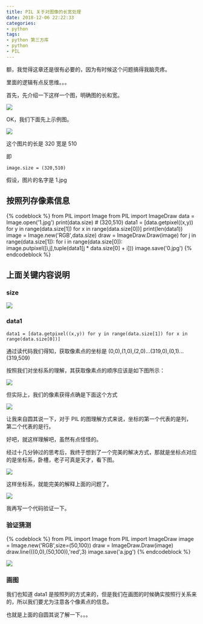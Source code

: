 ```yaml
---
title: PIL 关于对图像的长宽处理
date: 2018-12-06 22:22:33
categories:
- python
tags:
- python 第三方库
- python
- PIL
---
```

额，我觉得这章还是很有必要的，因为有时候这个问题搞得我脑壳疼。

里面的逻辑有点反思维。。。

<!-- more -->

首先，先介绍一下这样一个图，明确图的长和宽。

![](/images/python/34_0.png)

OK，我们下面先上示例图。

![](/images/python/34_1.jpg)

这个图片的长是 320 宽是 510

即

	image.size = (320,510)
	
假设，图片的名字是 1.jpg

## 按照列存像素信息

{% codeblock %}
from PIL import Image
from PIL import ImageDraw
data = Image.open('1.jpg')
print(data.size)
    # (320,510)
data1 = [data.getpixel((x,y)) for y in range(data.size[1]) for x in range(data.size[0])]
print(len(data1))
image = Image.new('RGB',data.size)
draw = ImageDraw.Draw(image)
for j in range(data.size[1]):
    for i in range(data.size[0]):
        image.putpixel([i,j],tuple(data1[j * data.size[0] + i]))
image.save('0.jpg')
{% endcodeblock %}

## 上面关键内容说明

### size

![](/images/python/34_4.png)

### data1

	data1 = [data.getpixel((x,y)) for y in range(data.size[1]) for x in range(data.size[0])]
	
通过读代码我们得知，获取像素点的坐标是 (0,0),(1,0),(2,0)...(319,0),(0,1)...(319,509)

按照我们对坐标系的理解，其获取像素点的顺序应该是如下图所示：

![](/images/python/34_3.png)

但实际上，我们的像素获得点确是下面这个方式

![](/images/python/34_2.png)

让我来自圆其说一下，对于 PIL 的图理解方式来说，坐标的第一个代表的是列，第二个代表的是行。


好吧，就这样理解吧，虽然有点怪怪的。

经过十几分钟过的思考后，我终于想到了一个完美的解决方式，那就是坐标点对应的是坐标系，卧槽，老子可真是天才，看下图。

![](/images/python/34_5.png)

这样坐标系，就能完美的解释上面的问题了。

![](/images/python/34_6.png)

我再写一个代码验证一下。

### 验证猜测

{% codeblock %}
from PIL import Image
from PIL import ImageDraw
image = Image.new('RGB',size=(50,100))
draw = ImageDraw.Draw(image)
draw.line(((0,0),(50,100)),'red',3)
image.save('a.jpg')
{% endcodeblock %}

![](/images/python/34_7.jpg)

### 画图

我们也知道 data1 是按照列的方式来的，但是我们在画图的时候确实按照行关系来的，所以我们要尤为注意各个像素点的信息。

也就是上面的自圆其说了解一下。。。
















